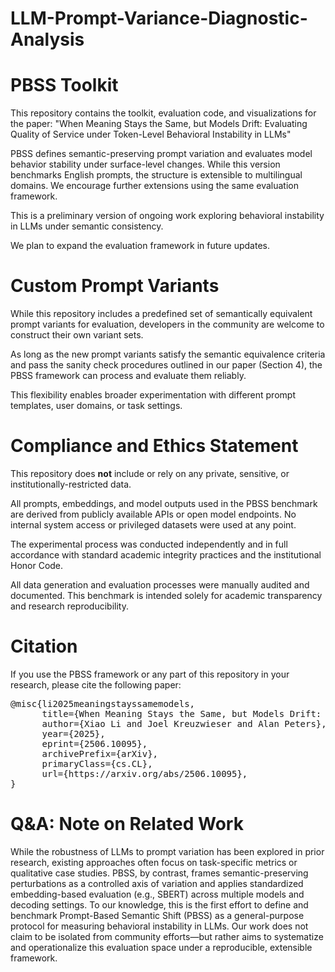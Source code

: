 # LLM-Prompt-Variance-Diagnostic-Analysis

# PBSS Toolkit
This repository contains the toolkit, evaluation code, and visualizations for the paper:
"When Meaning Stays the Same, but Models Drift: Evaluating Quality of Service under Token-Level Behavioral Instability in LLMs"

PBSS defines semantic-preserving prompt variation and evaluates model behavior stability under surface-level changes. While this version benchmarks English prompts, the structure is extensible to multilingual domains. We encourage further extensions using the same evaluation framework.

This is a preliminary version of ongoing work exploring behavioral instability in LLMs under semantic consistency.

We plan to expand the evaluation framework in future updates.


# Custom Prompt Variants
While this repository includes a predefined set of semantically equivalent prompt variants for evaluation, developers in the community are welcome to construct their own variant sets.

As long as the new prompt variants satisfy the semantic equivalence criteria and pass the sanity check procedures outlined in our paper (Section 4), the PBSS framework can process and evaluate them reliably.

This flexibility enables broader experimentation with different prompt templates, user domains, or task settings.



# Compliance and Ethics Statement
This repository does **not** include or rely on any private, sensitive, or institutionally-restricted data.

All prompts, embeddings, and model outputs used in the PBSS benchmark are derived from publicly available APIs or open model endpoints. No internal system access or privileged datasets were used at any point.

The experimental process was conducted independently and in full accordance with standard academic integrity practices and the institutional Honor Code.

All data generation and evaluation processes were manually audited and documented. This benchmark is intended solely for academic transparency and research reproducibility.

# Citation
If you use the PBSS framework or any part of this repository in your research, please cite the following paper:
<pre>
@misc{li2025meaningstayssamemodels,
      title={When Meaning Stays the Same, but Models Drift: Evaluating Quality of Service under Token-Level Behavioral Instability in LLMs}, 
      author={Xiao Li and Joel Kreuzwieser and Alan Peters},
      year={2025},
      eprint={2506.10095},
      archivePrefix={arXiv},
      primaryClass={cs.CL},
      url={https://arxiv.org/abs/2506.10095}, 
}</pre>

# Q&A: Note on Related Work
While the robustness of LLMs to prompt variation has been explored in prior research, existing approaches often focus on task-specific metrics or qualitative case studies. PBSS, by contrast, frames semantic-preserving perturbations as a controlled axis of variation and applies standardized embedding-based evaluation (e.g., SBERT) across multiple models and decoding settings.
To our knowledge, this is the first effort to define and benchmark Prompt-Based Semantic Shift (PBSS) as a general-purpose protocol for measuring behavioral instability in LLMs.
Our work does not claim to be isolated from community efforts—but rather aims to systematize and operationalize this evaluation space under a reproducible, extensible framework.

